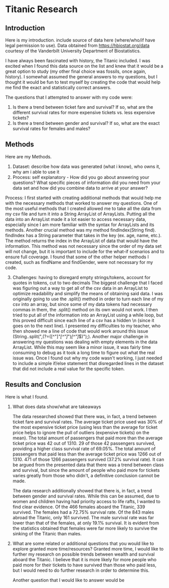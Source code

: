 # Titanic Research


## Introduction

Here is my introduction. include source of data here (where/who/if have legal permission to use).
Data obtained from https://hbiostat.org/data courtesy of the Vanderbilt University Department of Biostatistics.

I have always been fascinated with history, the Titanic included. I was excited when I found this data source on the list and knew that it would be a great option to study (my other final choice was fossils, once again, history). I somewhat assumed the general answers to my questions, but I thought it would be fun to test myself by creating the code that would help me find the exact and statistically correct answers.

The questions that I attempted to answer with my code were:
  1. Is there a trend between ticket fare and survival? If so, what are the different survival rates for more expensive tickets vs. less expensive tickets?
  2. Is there a trend between gender and survival? If so, what are the exact survival rates for females and males?


## Methods

Here are my Methods.
1. Dataset: describe how data was generated (what i know), who owns it, why am i able to use it
2. Process: self explanatory - How did you go about answering your questions? What specific pieces of
information did you need from your data set and how did you combine data to arrive at
your answer?

Process: I first started with creating additional methods that would help me with the necessary methods that worked to answer my questions. One of the most useful methods that I created allowed me to take all the data from my csv file and turn it into a String ArrayList of ArrayLists. Putting all the data into an ArrayList made it a lot easier to access necessary data, especially since I am more familiar with the syntax for ArrayLists and its methods. Another crucial method was my method findIndex(String find). findIndex has a String parameter that takes in the key (ex. age, name, etc.). The method returns the index in the ArrayList of data that would have the information. This method was not necessary since the order of my data set will not change, but it is important to include for the what-if scenarios and to ensure full coverage. I found that some of the other helper methods I created, such as findName and findGender, were not necessary for my code.

3. Challenges: having to disregard empty strings/tokens, account for quotes in tokens, cut to two decimals
The biggest challenge that I faced was figuring out a way to get all of the csv data in an ArrayList to optimize readability and simplify the means of obtaining said data. I was originally going to use the .split() method in order to turn each line of my csv into an array, but since some of my data tokens had necessary commas in them, the .split() method on its own would not work. I then tried to put all of the information into an ArrayList using a while loop, but this proved difficult since each line of a csv has a hidden \n (since it goes on to the next line). I presented my difficulties to my teacher, who then showed me a line of code that would work around this issue (String..split(",(?=([^\"]*\"[^\"]*\")*[^\"]*$)");).
Another major challenge in answering my questions was dealing with empty elements in the data ArrayList. While this may seem like a minor issue, it was fairly time consuming to debug as it took a long time to figure out what the real issue was. Once I found out why my code wasn't working, I just needed to include a simple if/else statement that disregarded lines in the dataset that did not include a real value for the specific token.

## Results and Conclusion

Here is what I found.
1. What does data show/what are takeaways

    The data researched showed that there was, in fact, a trend between ticket fare and survival rates. The average ticket price used was 30% of the most expensive ticket price (using less than the average for ticket price helps to ignore the pull of outliers (expensive tickets) on the mean). The total amount of passengers that paid more than the average ticket price was 42 out of 1310. 29 of those 42 passengers survived, providing a higher class survival rate of 69.05%. The total amount of passengers that paid less than the average ticket price was 1266 out of 1310. 471 of those 1266 passengers survived (37.2% survival rate). It can be argued from the presented data that there was a trend between class and survival, but since the amount of people who paid more for tickets varies greatly from those who didn't, a definitive conclusion cannot be made.

    The data research additionally showed that there is, in fact, a trend between gender and survival rates. While this can be assumed, due to women and children having had priority access to life rafts, I wanted to find clear evidence. Of the 466 females aboard the Titanic, 339 survived. The females had a 72.75% survival rate. Of the 843 males abroad the Titanic, only 161 survived. The male survival rate was far lower than that of the females, at only 19.1% survival. It is evident from the statistics obtained that females were far more likely to survive the sinking of the Titanic than males.


2. What are some related or additional questions that you would like to explore granted more time/resources?
    Granted more time, I would like to further my research on possible trends between wealth and survival aboard the Titanic. I believe that it is more likely for more people who paid more for their tickets to have survived than those who paid less, but I would need to do further research in order to determine this.

    Another question that I would like to answer would be
